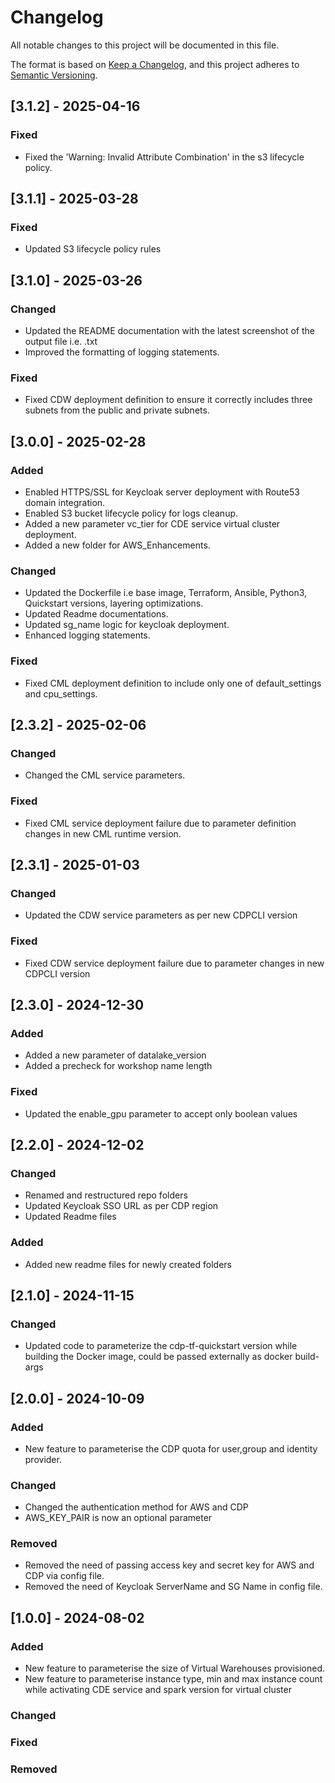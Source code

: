 # Changelog

All notable changes to this project will be documented in this file.

The format is based on [Keep a Changelog](https://keepachangelog.com/en/1.0.0/),
and this project adheres to [Semantic Versioning](https://semver.org/spec/v2.0.0.html).

## [3.1.2] - 2025-04-16

### Fixed
- Fixed the 'Warning: Invalid Attribute Combination' in the s3 lifecycle policy.

## [3.1.1] - 2025-03-28

### Fixed

- Updated S3 lifecycle policy rules

## [3.1.0] - 2025-03-26

### Changed
- Updated the README documentation with the latest screenshot of the output file i.e. .txt
- Improved the formatting of logging statements.

### Fixed
- Fixed CDW deployment definition to ensure it correctly includes three subnets from the public and private subnets.

## [3.0.0] - 2025-02-28

### Added
- Enabled HTTPS/SSL for Keycloak server deployment with Route53 domain integration.
- Enabled S3 bucket lifecycle policy for logs cleanup.
- Added a new parameter vc_tier for CDE service virtual cluster deployment.
- Added a new folder for AWS_Enhancements.

### Changed
- Updated the Dockerfile i.e base image, Terraform, Ansible, Python3, Quickstart versions, layering optimizations.
- Updated Readme documentations.
- Updated sg_name logic for keycloak deployment.
- Enhanced logging statements.

### Fixed
- Fixed CML deployment definition to include only one of default_settings and cpu_settings.

## [2.3.2] - 2025-02-06

### Changed
- Changed the CML service parameters.

### Fixed
- Fixed CML service deployment failure due to parameter definition changes in new CML runtime version.

## [2.3.1] - 2025-01-03

### Changed
- Updated the CDW service parameters as per new CDPCLI version

### Fixed
- Fixed CDW service deployment failure due to parameter changes in new CDPCLI version

## [2.3.0] - 2024-12-30

### Added
- Added a new parameter of datalake_version
- Added a precheck for workshop name length

### Fixed
- Updated the enable_gpu parameter to accept only boolean values


## [2.2.0] - 2024-12-02

### Changed
- Renamed and restructured repo folders
- Updated Keycloak SSO URL as per CDP region
- Updated Readme files

### Added
- Added new readme files for newly created folders


## [2.1.0] - 2024-11-15

### Changed
- Updated code to parameterize the cdp-tf-quickstart version while building the Docker image, could be passed externally as docker build-args

## [2.0.0] - 2024-10-09

### Added
- New feature to parameterise the CDP quota for user,group and identity provider.
  

### Changed
- Changed the authentication method for AWS and CDP
- AWS_KEY_PAIR is now an optional parameter

### Removed
- Removed the need of passing access key and secret key for AWS and CDP via config file.
- Removed the need of Keycloak ServerName and SG Name in config file.



## [1.0.0] - 2024-08-02

### Added
- New feature to parameterise the size of Virtual Warehouses provisioned.
- New feature to parameterise instance type, min and max instance count while activating CDE service and spark version for virtual cluster

### Changed

### Fixed

### Removed
